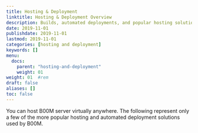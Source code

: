 ```yaml
---
title: Hosting & Deployment
linktitle: Hosting & Deployment Overview
description: Builds, automated deployments, and popular hosting solutions.
date: 2019-11-01
publishdate: 2019-11-01
lastmod: 2019-11-01
categories: [hosting and deployment]
keywords: []
menu:
  docs:
    parent: "hosting-and-deployment"
    weight: 01
weight: 01	#rem
draft: false
aliases: []
toc: false
---
```


You can host B00M server virtually anywhere. The following represent only a few of the more popular hosting and automated deployment solutions used by B00M.
